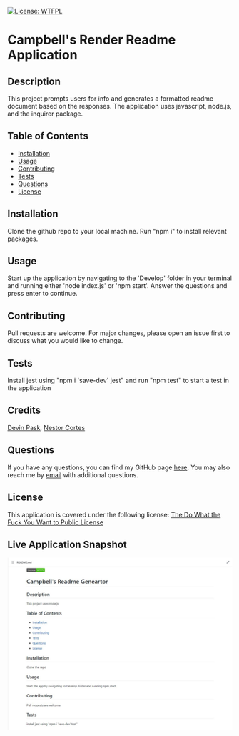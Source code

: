 
  [![License: WTFPL](https://img.shields.io/badge/License-WTFPL-brightgreen.svg)](http://www.wtfpl.net/about/)

  # Campbell's Render Readme Application

  ## Description
  This project prompts users for info and generates a formatted readme document based on the responses. The application uses javascript, node.js, and the inquirer package.


  ## Table of Contents

  * [Installation](#installation)
  * [Usage](#usage)
  * [Contributing](#contributing)
  * [Tests](#tests)
  * [Questions](#questions)
  * [License](#license)

  ## Installation
  Clone the github repo to your local machine. Run "npm i" to install relevant packages.

  ## Usage
  Start up the application by navigating to the 'Develop' folder in your terminal and running either 'node index.js' or 'npm start'. Answer the questions and press enter to continue.

  ## Contributing
  Pull requests are welcome. For major changes, please open an issue first to discuss what you would like to change.

  ## Tests
  Install jest using "npm i 'save-dev' jest" and run "npm test" to start a test in the application

  ## Credits
  [Devin Pask](https://github.com/DevinPask),
  [Nestor Cortes](https://github.com/ncortes85)

  ## Questions
  If you have any questions, you can find my GitHub page [here](https://github.com/campbefs). You may also reach me by [email](mailto:campbefs@gmail.com) with additional questions.

  ## License
  This application is covered under the following license: [The Do What the Fuck You Want to Public License](http://www.wtfpl.net/about/)

  ## Live Application Snapshot
  ![alt text](../Develop/assets/images/sample-readme.JPG 'Live Application Screenshot')
